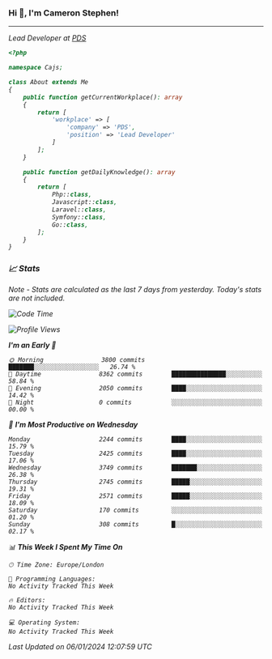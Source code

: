 ### Hi 👋, I'm Cameron Stephen!
<hr>
<p><em>Lead Developer at <a href="https://prindatasolutions.co.uk">PDS</a></p>


```php
<?php

namespace Cajs;

class About extends Me
{
    public function getCurrentWorkplace(): array
    {
        return [
            'workplace' => [
                'company' => 'PDS',
                'position' => 'Lead Developer'
            ]
        ];
    }

    public function getDailyKnowledge(): array
    {
        return [
            Php::class,
            Javascript::class,
            Laravel::class,
            Symfony::class,
            Go::class,
        ];
    }
}
```

### 📈 Stats
<p><em>Note - Stats are calculated as the last 7 days from yesterday. Today's stats are not included.</em></p>


<!--START_SECTION:waka-->
![Code Time](http://img.shields.io/badge/Code%20Time-3%2C644%20hrs%2014%20mins-blue)

![Profile Views](http://img.shields.io/badge/Profile%20Views-0-blue)

**I'm an Early 🐤** 

```text
🌞 Morning                3800 commits        ███████░░░░░░░░░░░░░░░░░░   26.74 % 
🌆 Daytime                8362 commits        ███████████████░░░░░░░░░░   58.84 % 
🌃 Evening                2050 commits        ████░░░░░░░░░░░░░░░░░░░░░   14.42 % 
🌙 Night                  0 commits           ░░░░░░░░░░░░░░░░░░░░░░░░░   00.00 % 
```
📅 **I'm Most Productive on Wednesday** 

```text
Monday                   2244 commits        ████░░░░░░░░░░░░░░░░░░░░░   15.79 % 
Tuesday                  2425 commits        ████░░░░░░░░░░░░░░░░░░░░░   17.06 % 
Wednesday                3749 commits        ███████░░░░░░░░░░░░░░░░░░   26.38 % 
Thursday                 2745 commits        █████░░░░░░░░░░░░░░░░░░░░   19.31 % 
Friday                   2571 commits        █████░░░░░░░░░░░░░░░░░░░░   18.09 % 
Saturday                 170 commits         ░░░░░░░░░░░░░░░░░░░░░░░░░   01.20 % 
Sunday                   308 commits         █░░░░░░░░░░░░░░░░░░░░░░░░   02.17 % 
```


📊 **This Week I Spent My Time On** 

```text
🕑︎ Time Zone: Europe/London

💬 Programming Languages: 
No Activity Tracked This Week

🔥 Editors: 
No Activity Tracked This Week

💻 Operating System: 
No Activity Tracked This Week
```


 Last Updated on 06/01/2024 12:07:59 UTC
<!--END_SECTION:waka-->
